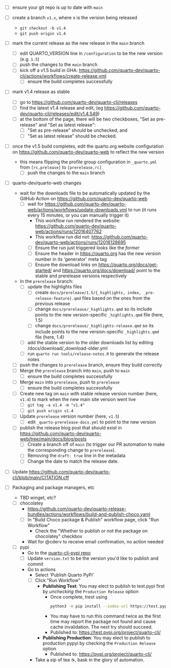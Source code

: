 - [ ] ensure your git repo is up to date with `main`
- [ ] create a branch `v1.x`, where x is the version being released
  - `git checkout -b v1.4`
  - `git push origin v1.4`
- [ ] mark the current release as the new release in the `main` branch
  - [ ] edit QUARTO_VERSION line in `/configuration` to be the new version (e.g. `1.5`)
  - [ ] push the changes to the `main` branch
  - [ ] kick off a v1.5 build in GHA: https://github.com/quarto-dev/quarto-cli/actions/workflows/create-release.yml
    - [ ] ensure the build completes successfully
- [ ] mark v1.4 release as stable
  - [ ] go to https://github.com/quarto-dev/quarto-cli/releases
  - [ ] find the latest v1.4 release and edit, (eg https://github.com/quarto-dev/quarto-cli/releases/edit/v1.4.549)
  - [ ] at the bottom of the page, there will be two checkboxes, "Set as pre-release" and "Set as latest release":
    - [ ] "Set as pre-release" should be unchecked, and
    - [ ] "Set as latest release" should be checked.
- [ ] once the v1.5 build completes, edit the quarto.org website configuration on https://github.com/quarto-dev/quarto-web to reflect the new version
  - this means flipping the profile group configuration in `_quarto.yml` from `[rc,prelease]` to `[prerelease,rc]`
    - [ ] push the changes to the `main` branch
- [ ] quarto-dev/quarto-web changes

  - wait for the downloads file to be automatically updated by the GitHub Action on https://github.com/quarto-dev/quarto-web
    - [ ] wait for https://github.com/quarto-dev/quarto-web/actions/workflows/update-downloads.yml to run (it runs every 15 minutes, or you can manually trigger it)
      - This workflow run rendered the website: https://github.com/quarto-dev/quarto-web/actions/runs/12016407762
      - This workflow run did not: https://github.com/quarto-dev/quarto-web/actions/runs/12016128695
      - [ ] Ensure the run just triggered looks like the _former_
      - [ ] Ensure the header in https://quarto.org has the new version number in its 'generator' meta tag
      - [ ] Ensure the download links on https://quarto.org/docs/get-started/ and https://quarto.org/docs/download/ point to the stable and prerelease versions respectively
  - In the `prerelease` branch:
    - [ ] update the highlights files
      - [ ] create `docs/prerelease/1.5/{_highlights, index, _pre-release-feature}.qmd` files based on the ones from the previous release
      - [ ] change `docs/prerelease/_highlights.qmd` so its include points to the new version-specific `_highlights.qmd` file (here, 1.5)
      - [ ] change `docs/prerelease/_highlights-release.qmd` so its include points to the new version-specific `_highlights.qmd` file (here, 1.4)
    - [ ] add the stable version to the older downloads list by editing /docs/download/\_download-older.yml
    - [ ] run `quarto run tools/release-notes.R` to generate the release notes
  - [ ] push the changes to `prerelease` branch, ensure they build correctly
  - [ ] Merge the `prerelease` branch into `main`, push to `main`
    - [ ] ensure the build completes successfully
  - [ ] Merge `main` into `prerelease`, push to `prerelease`
    - [ ] ensure the build completes successfully
  - [ ] Create new tag on `main` with stable release version number (here, `v1.4`) to mark when the new main site version went live
    - [ ] `git tag -a v1.4 -m "v1.4"`
    - [ ] `git push origin v1.4`
  - [ ] Update `prerelease` version number (here, `v1.5`)
    - [ ] edit `_quarto-prerelease-docs.yml` to point to the new version
  - [ ] publish the release blog post that should exist in https://github.com/quarto-dev/quarto-web/tree/main/docs/blog/posts
    - [ ] Create a branch off of `main` (to trigger our PR automation to make the corresponding change to `prerelease`).
    - [ ] Removing the `draft: true` line in the metadata
    - [ ] Change the date to match the release date.

- [ ] Update https://github.com/quarto-dev/quarto-cli/blob/main/CITATION.cff
- [ ] Packaging and package managers, etc
  - TBD winget, etc?
  - [ ] chocolatey
    - https://github.com/quarto-dev/quarto-release-bundles/actions/workflows/build-and-publish-choco.yaml
    - [ ] In "Build Choco package & Publish" workflow page, click "Run Workflow"
      - Check the "Whether to publish or not the package on chocolatey" checkbox
    - Wait for @cderv to receive email confirmation, no action needed
  - [ ] pypi
    - Go to the [quarto-cli-pypi repo](https://github.com/quarto-dev/quarto-cli-pypi)
    - [ ] Update `version.txt` to be the version you'd like to publish and commit
    - Go to actions
      - Select 'Publish Quarto PyPi'
      - [ ] Click "Run Workflow"
        - **Publishing Test**: You may elect to publish to test.pypi first by _unchecking_ the `Production Release` option
          - Once complete, trest using
            ```bash
            python3 -m pip install --index-url https://test.pypi.org/ --extra-index-url https://pypi.org/ quarto-cli
            ```
          - You may have to run this command twice as the first time may report the package not found and cause cache invalidation. The next try should succeed.
          - Published to: <https://test.pypi.org/project/quarto-cli/>
        - **Publishing Production**: You may elect to publish to production pypyi by checking the `Production Release` option
          - Published to: <https://pypi.org/project/quarto-cli/>
      - Take a sip of tea ☕, bask in the glory of automation.
